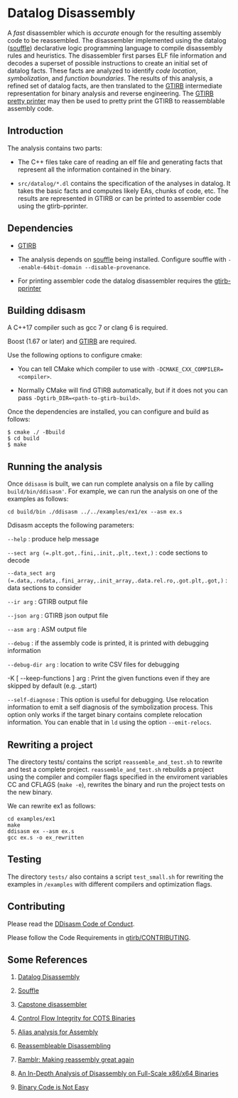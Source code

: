 Datalog Disassembly
===================

A *fast* disassembler which is *accurate* enough for the resulting
assembly code to be reassembled.  The disassembler implemented using
the datalog ([souffle](https://github.com/souffle-lang/souffle))
declarative logic programming language to compile disassembly rules
and heuristics.  The disassembler first parses ELF file information
and decodes a superset of possible instructions to create an initial
set of datalog facts.  These facts are analyzed to identify *code
location*, *symbolization*, and *function boundaries*.  The results of
this analysis, a refined set of datalog facts, are then translated to
the [GTIRB](https://github.com/grammatech/gtirb) intermediate
representation for binary analysis and reverse engineering.  The
[GTIRB pretty printer](https://github.com/grammatech/gtirb-pprinter)
may then be used to pretty print the GTIRB to reassemblable assembly
code.


## Introduction

The analysis contains two parts:

- The C++ files take care of reading an elf file and generating facts
  that represent all the information contained in the binary.

- `src/datalog/*.dl` contains the specification of the analyses in
  datalog.  It takes the basic facts and computes likely EAs, chunks
  of code, etc. The results are represented in GTIRB or can be printed
  to assembler code using the gtirb-pprinter.


## Dependencies

- [GTIRB](https://github.com/grammatech/gtirb)

- The analysis depends on [souffle](https://github.com/souffle-lang)
  being installed. Configure souffle with `--enable-64bit-domain
  --disable-provenance`.

- For printing assembler code the datalog disassembler requires the
  [gtirb-pprinter](https://github.com/grammatech/gtirb-pprinter)


## Building ddisasm
A C++17 compiler such as gcc 7 or clang 6 is required.

Boost (1.67 or later) and [GTIRB](https://github.com/grammatech/gtirb)
are required.

Use the following options to configure cmake:

- You can tell CMake which compiler to use with
  `-DCMAKE_CXX_COMPILER=<compiler>`.

- Normally CMake will find GTIRB automatically, but if it does not you
  can pass `-Dgtirb_DIR=<path-to-gtirb-build>`.

Once the dependencies are installed, you can configure and build as
follows:

```
$ cmake ./ -Bbuild
$ cd build
$ make
```


## Running the analysis

Once `ddisasm` is built, we can run complete analysis on a file by
calling `build/bin/ddisasm'`.  For example, we can run the analysis on one
of the examples as follows:

```
cd build/bin ./ddisasm ../../examples/ex1/ex --asm ex.s
```

Ddisasm accepts the following parameters:

`--help`
:   produce help message

`--sect arg (=.plt.got,.fini,.init,.plt,.text,)`
:   code sections to decode

`--data_sect arg (=.data,.rodata,.fini_array,.init_array,.data.rel.ro,.got.plt,.got,)`
:   data sections to consider

`--ir arg`
:   GTIRB output file

`--json arg`
:   GTIRB json output file

`--asm arg`
:   ASM output file

`--debug`
:   if the assembly code is printed, it is printed with debugging information

`--debug-dir arg`
:   location to write CSV files for debugging

-K [ --keep-functions ] arg
:   Print the given functions even if they are skipped by default (e.g. _start)

`--self-diagnose`
:   This option is useful for debugging. Use relocation information to emit a self diagnosis
    of the symbolization process. This option only works if the target
    binary contains complete relocation information. You can enable
    that in `ld` using the option `--emit-relocs`.


## Rewriting a project

The directory tests/ contains the script `reassemble_and_test.sh` to
rewrite and test a complete project. `reassemble_and_test.sh` rebuilds
a project using the compiler and compiler flags specified in the
enviroment variables CC and CFLAGS (`make -e`), rewrites the binary
and run the project tests on the new binary.

We can rewrite ex1 as follows:

```
cd examples/ex1
make
ddisasm ex --asm ex.s
gcc ex.s -o ex_rewritten
```

## Testing

The directory `tests/` also contains a script `test_small.sh` for
rewriting the examples in `/examples` with different compilers and
optimization flags.


## Contributing

Please read the [DDisasm Code of Conduct](CODE_OF_CONDUCT.md).

Please follow the Code Requirements in
[gtirb/CONTRIBUTING](https://github.com/GrammaTech/gtirb/blob/master/CONTRIBUTING.md#code-requirements).


## Some References

1. [Datalog Disassembly](https://arxiv.org/abs/1906.03969)

1. [Souffle](https://github.com/souffle-lang/souffle)

1. [Capstone disassembler](http://www.capstone-engine.org/)

1. [Control Flow Integrity for COTS Binaries](http://seclab.cs.sunysb.edu/seclab/pubs/usenix13.pdf)

1. [Alias analysis for Assembly](http://reports-archive.adm.cs.cmu.edu/anon/anon/usr/ftp/2006/CMU-CS-06-180R.pdf)

1. [Reassembleable Disassembling](https://www.usenix.org/system/files/conference/usenixsecurity15/sec15-paper-wang-shuai.pdf)

1. [Ramblr: Making reassembly great again](https://pdfs.semanticscholar.org/dcf5/dc7e6ae2614dd0079b851e3f292148366ca8.pdf)

1. [An In-Depth Analysis of Disassembly on Full-Scale x86/x64 Binaries](https://www.usenix.org/system/files/conference/usenixsecurity16/sec16_paper_andriesse.pdf)

1. [Binary Code is Not Easy](https://dl.acm.org/citation.cfm?id=2931047)
